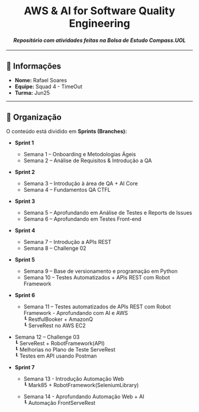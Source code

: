 # <h1 align="center">AWS & AI for Software Quality Engineering</h1>

<i><h4 align="center">Repositório com atividades feitas na Bolsa de Estudo Compass.UOL</h4></i>


---

## 📌 Informações

- **Nome:** Rafael Soares  
- **Equipe:** Squad 4 - TimeOut  
- **Turma:** Jun25  

---
  
## 📂 Organização

O conteúdo está dividido em **Sprints (Branches):**

- **Sprint 1**
  - Semana 1 – Onboarding e Metodologias Ágeis  
  - Semana 2 – Análise de Requisitos & Introdução a QA  

- **Sprint 2**
  - Semana 3 – Introdução à área de QA + AI Core  
  - Semana 4 – Fundamentos QA CTFL  

- **Sprint 3**
  - Semana 5 – Aprofundando em Análise de Testes e Reports de Issues  
  - Semana 6 – Aprofundando em Testes Front-end  

- **Sprint 4**
  - Semana 7 – Introdução a APIs REST  
  - Semana 8 – Challenge 02  

- **Sprint 5**
  - Semana 9 – Base de versionamento e programação em Python  
  - Semana 10 – Testes Automatizados + APIs REST com Robot Framework
 
- **Sprint 6**
  - Semana 11 – Testes automatizados de APIs REST com Robot Framework - Aprofundando com AI e AWS \
    ┖ RestfulBooker + AmazonQ \
	      ┖ ServeRest no AWS EC2  

 - Semana 12 – Challenge 03\
  	┖ ServeRest + RobotFramework(API)\
		┖ Melhorias no Plano de Teste ServeRest\
				┖ Testes em API usando Postman      

- **Sprint 7**
	- Semana 13 - Introdução Automação Web\
		┖ Mark85 + RobotFramework(SeleniumLibrary)
    
  - Semana 14 - Aprofundando Automação Web + AI\
		┖ Automação FrontServeRest

